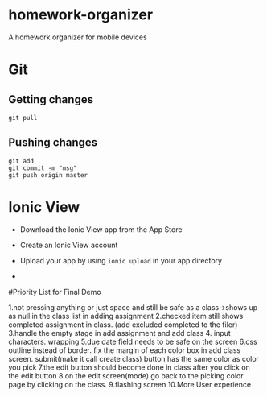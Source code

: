 # homework-organizer
A homework organizer for mobile devices

# Git

## Getting changes
	git pull

## Pushing changes
	git add .
	git commit -m "msg"
	git push origin master


# Ionic View
* Download the Ionic View app from the App Store

* Create an Ionic View account

* Upload your app by using `ionic upload` in your app directory
* 

#Priority List for Final Demo

1.not pressing anything or just space and still be safe as a class->shows up as null in the class list in adding assignment
2.checked item still shows completed assignment in class. (add excluded completed to the filer)
3.handle the empty stage in add assignment and add class
4. input characters. wrapping
5.due date field needs to be safe on the screen
6.css outline instead of border. fix the margin of each color box in add class screen.
submit(make it call create class) button has the same color as color you pick
7.the edit button should become done in class after you click on the edit button
8.on the edit screen(mode) go back to the picking color page by clicking on the class.
9.flashing screen 
10.More User experience
